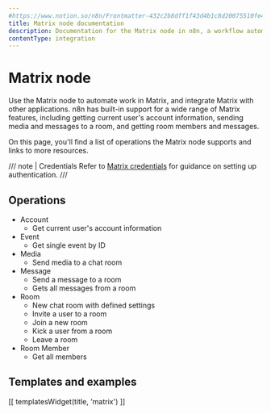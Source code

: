 ```yaml
---
#https://www.notion.so/n8n/Frontmatter-432c2b8dff1f43d4b1c8d20075510fe4
title: Matrix node documentation
description: Documentation for the Matrix node in n8n, a workflow automation platform. Includes details of operations and configuration, and links to examples and credentials information.
contentType: integration
---
```


# Matrix node

Use the Matrix node to automate work in Matrix, and integrate Matrix with other applications. n8n has built-in support for a wide range of Matrix features, including getting current user's account information, sending media and messages to a room, and getting room members and messages.

On this page, you'll find a list of operations the Matrix node supports and links to more resources.

/// note | Credentials
Refer to [Matrix credentials](/integrations/builtin/credentials/matrix/) for guidance on setting up authentication. 
///

## Operations

* Account
    * Get current user's account information
* Event
    * Get single event by ID
* Media
    * Send media to a chat room
* Message
    * Send a message to a room
    * Gets all messages from a room
* Room
    * New chat room with defined settings
    * Invite a user to a room
    * Join a new room
    * Kick a user from a room
    * Leave a room
* Room Member
    * Get all members

## Templates and examples

<!-- see https://www.notion.so/n8n/Pull-in-templates-for-the-integrations-pages-37c716837b804d30a33b47475f6e3780 -->
[[ templatesWidget(title, 'matrix') ]]

